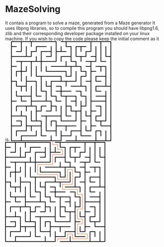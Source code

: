 # MazeSolving
It contais a program to solve a maze, generated from a Maze generator
It uses libpng libraries, so to compile this program you should have libpng1.6, zlib and their corresponding developer package
installed on your linux machine.
If you wish to copy the code please keep the initial comment as it is.
![alt text](https://github.com/celestialgh0st/MazeSolving/blob/master/20%20by%2020%20orthogonal%20maze(1).png)
![alt text](https://github.com/celestialgh0st/MazeSolving/blob/master/20%20by%2020%20orthogonal%20maze(1).png_soln)
